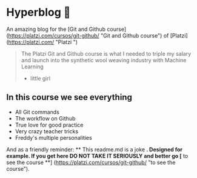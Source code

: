 # Hyperblog 💚
An amazing blog for the [Git and Github course] (https://platzi.com/cursos/git-github/ "Git and Github course") of [Platzi] (https://platzi.com/ "Platzi ")
> The Platzi Git and Github course is what I needed to triple my salary and launch into the synthetic wool weaving industry with Machine Learning
> - little girl

## In this course we see everything
* All Git commands
* The workflow on Github
* True love for good practice
* Very crazy teacher tricks
* Freddy's multiple personalities

And as a friendly reminder: ** This readme.md is a joke **. Designed for example. If you get here DO NOT TAKE IT SERIOUSLY and better go [** to see the course **] (https://platzi.com/cursos/git-github/ "to see the course").